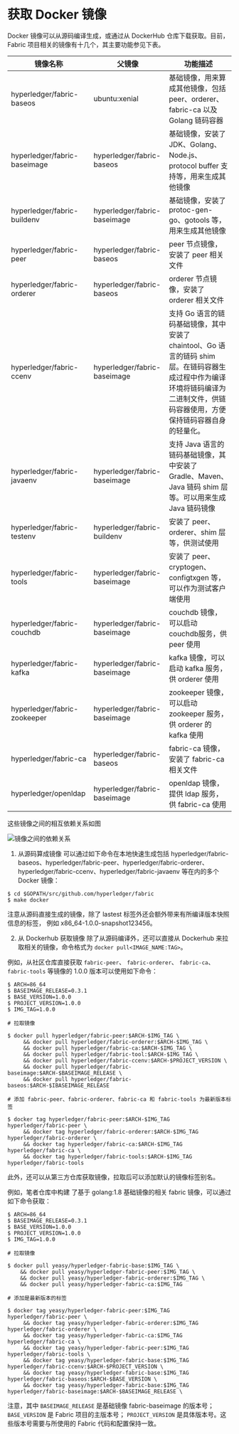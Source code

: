 # 获取 Docker 镜像

Docker 镜像可以从源码编译生成，或通过从 DockerHub 仓库下载获取。目前，Fabric 项目相关的镜像有十几个，其主要功能参见下表。

| 镜像名称 | 父镜像 | 功能描述 | 
| ------- | ------| ------- |
| hyperledger/fabric-baseos| ubuntu:xenial | 基础镜像，用来算成其他镜像，包括 peer、orderer、fabric-ca 以及 Golang 链码容器 |
| hyperledger/fabric-baseimage | hyperledger/fabric-baseos | 基础镜像，安装了 JDK、Golang、Node.js、protocol buffer 支持等，用来生成其他镜像 |
| hyperledger/fabric-buildenv | hyperledger/fabric-baseimage | 基础镜像，安装了 protoc-gen-go、gotools 等，用来生成其他镜像 |
| hyperledger/fabric-peer | hyperledger/fabric-baseos | peer 节点镜像，安装了 peer 相关文件 | 
| hyperledger/fabric-orderer | hyperledger/fabric-baseos | orderer 节点镜像，安装了 orderer 相关文件 |
| hyperledger/fabric-ccenv | hyperledger/fabric-baseimage | 支持 Go 语言的链码基础镜像，其中安装了 chaintool、Go 语言的链码 shim 层。在链码容器生成过程中作为编译环境将链码编译为二进制文件，供链码容器使用，方便保持链码容器自身的轻量化。 |
| hyperledger/fabric-javaenv | hyperledger/fabric-baseimage | 支持 Java 语言的链码基础镜像，其中安装了 Gradle、Maven、Java 链码 shim 层等。可以用来生成 Java 链码镜像 |
| hyperledger/fabric-testenv | hyperledger/fabric-buildenv | 安装了 peer、orderer、shim 层等，供测试使用 | 
| hyperledger/fabric-tools | hyperledger/fabric-baseimage | 安装了 peer、cryptogen、configtxgen 等，可以作为测试客户端使用 |
| hyperledger/fabric-couchdb | hyperledger/fabric-baseimage | couchdb 镜像，可以启动 couchdb服务，供 peer 使用 |
| hyperledger/fabric-kafka | hyperledger/fabric-baseimage | kafka 镜像，可以启动 kafka 服务，供 orderer 使用 | 
| hyperledger/fabric-zookeeper | hyperledger/fabric-baseimage | zookeeper 镜像，可以启动 zookeeper 服务，供 orderer 的 kafka 使用 |
| hyperledger/fabric-ca | hyperledger/fabric-baseos | fabric-ca 镜像，安装了 fabric-ca 相关文件 |
| hyperledger/openldap | hyperledger/fabric-baseimage | openldap 镜像，提供 ldap 服务，供 fabric-ca 使用 |

这些镜像之间的相互依赖关系如图

![镜像之间的依赖关系](http://upload-images.jianshu.io/upload_images/107769-fb129685c7eae2d4.png?imageMogr2/auto-orient/strip%7CimageView2/2/w/1240)

1. 从源码算成镜像
可以通过如下命令在本地快速生成包括 hyperledger/fabric-baseos、hyperledger/fabric-peer、hyperledger/fabric-orderer、hyperledger/fabric-ccenv、hyperledger/fabric-javaenv 等在内的多个 Docker 镜像：

```
$ cd $GOPATH/src/github.com/hyperledger/fabric
$ make docker
```

注意从源码直接生成的镜像，除了 lastest 标签外还会额外带来有所编译版本快照信息的标签， 例如 x86_64-1.0.0-snapshot123456。

2. 从 Dockerhub 获取镜像
除了从源码编译外，还可以直接从 Dockerhub 来拉取相关的镜像，命令格式为 `docker pull<IMAGE_NAME:TAG>`。

例如，从社区仓库直接获取 `fabric-peer`、 `fabric-orderer`、 `fabric-ca`、 `fabric-tools` 等镜像的 1.0.0 版本可以使用如下命令：

```
$ ARCH=86_64
$ BASEIMAGE_RELEASE=0.3.1
$ BASE_VERSION=1.0.0
$ PROJECT_VERSION=1.0.0
$ IMG_TAG=1.0.0

# 拉取镜像

$ docker pull hyperledger/fabric-peer:$ARCH-$IMG_TAG \
     && docker pull hyperledger/fabric-orderer:$ARCH-$IMG_TAG \
     && docker pull hyperledger/fabric-ca:$ARCH-$IMG_TAG \
     && docker pull hyperledger/fabric-tool:$ARCH-$IMG_TAG \
     && docker pull hyperledger/fabric-ccenv:$ARCH-$PROJECT_VERSION \
     && docker pull hyperledger/fabric-baseimage:$ARCH-$BASEIMAGE_RELEASE \
     && docker pull hyperledger/fabric-baseos:$ARCH-$IBASEIMAGE_RELEASE

# 添加 fabric-peer、fabric-orderer、fabric-ca 和 fabric-tools 为最新版本标签

$ docker tag hyperledger/fabric-peer:$ARCH-$IMG_TAG hyperledger/fabric-peer \
     && docker tag hyperledger/fabric-orderer:$ARCH-$IMG_TAG hyperledger/fabric-orderer \
     && docker tag hyperledger/fabric-ca:$ARCH-$IMG_TAG hyperledger/fabric-ca \
     && docker tag hyperledger/fabric-tools:$ARCH-$IMG_TAG hyperledger/fabric-tools
```

此外，还可以从第三方仓库获取镜像，拉取后可以添加默认的镜像标签别名。

例如，笔者仓库中构建 了基于 golang:1.8 基础镜像的相关 fabric 镜像，可以通过如下命令获取：

```
$ ARCH=86_64
$ BASEIMAGE_RELEASE=0.3.1
$ BASE_VERSION=1.0.0
$ PROJECT_VERSION=1.0.0
$ IMG_TAG=1.0.0

# 拉取镜像

$ docker pull yeasy/hyperledger-fabric-base:$IMG_TAG \
    && docker pull yeasy/hyperledger-fabric-peer:$IMG_TAG \
    && docker pull yeasy/hyperledger-fabric-orderer:$IMG_TAG \
    && docker pull yeasy/hyperledger-fabric-ca:$IMG_TAG

# 添加是最新版本的标签

$ docker tag yeasy/hyperledger-fabric-peer:$IMG_TAG hyperledger/fabric-peer \
     && docker tag yeasy/hyperledger-fabric-orderer:$IMG_TAG hyperledger/fabric-orderer \
     && docker tag yeasy/hyperledger-fabric-ca:$IMG_TAG hyperledger/fabric-ca \
     && docker tag yeasy/hyperledger-fabric-peer:$IMG_TAG hyperledger/fabric-tools \
     && docker tag yeasy/hyperledger-fabric-base:$IMG_TAG hyperledger/fabric-ccenv:$ARCH-$PROJECT_VERSION \
     && docker tag yeasy/hyperledger-fabric-base:$IMG_TAG hyperledger/fabric-baseos:$ARCH-$BASE_VERSION \
     && docker tag yeasy/hyperledger-fabric-base:$IMG_TAG hyperledger/fabric-baseimage:$ARCH-$BASEIMAGE_RELEASE \
```

注意，其中 `BASEIMAGE_RELEASE` 是基础镜像 fabric-baseimage 的版本号；`BASE_VERSION` 是 Fabric 项目的主版本号； `PROJECT_VERSION` 是具体版本号。这些版本号需要与所使用的 Fabric 代码和配置保持一致。



